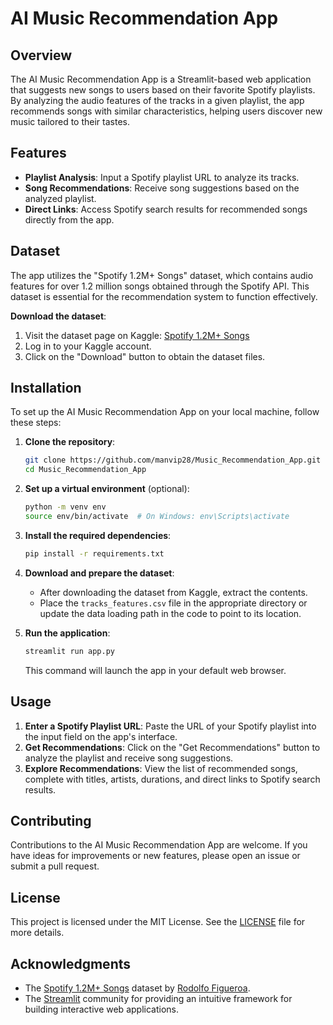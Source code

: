 # AI Music Recommendation App

## Overview

The AI Music Recommendation App is a Streamlit-based web application that suggests new songs to users based on their favorite Spotify playlists. By analyzing the audio features of the tracks in a given playlist, the app recommends songs with similar characteristics, helping users discover new music tailored to their tastes.

## Features

- **Playlist Analysis**: Input a Spotify playlist URL to analyze its tracks.
- **Song Recommendations**: Receive song suggestions based on the analyzed playlist.
- **Direct Links**: Access Spotify search results for recommended songs directly from the app.

## Dataset

The app utilizes the "Spotify 1.2M+ Songs" dataset, which contains audio features for over 1.2 million songs obtained through the Spotify API. This dataset is essential for the recommendation system to function effectively.

**Download the dataset**:

1. Visit the dataset page on Kaggle: [Spotify 1.2M+ Songs](https://www.kaggle.com/datasets/rodolfofigueroa/spotify-12m-songs/data)
2. Log in to your Kaggle account.
3. Click on the "Download" button to obtain the dataset files.

## Installation

To set up the AI Music Recommendation App on your local machine, follow these steps:

1. **Clone the repository**:

   ```bash
   git clone https://github.com/manvip28/Music_Recommendation_App.git
   cd Music_Recommendation_App
   ```

2. **Set up a virtual environment** (optional):

   ```bash
   python -m venv env
   source env/bin/activate  # On Windows: env\Scripts\activate
   ```

3. **Install the required dependencies**:

   ```bash
   pip install -r requirements.txt
   ```

4. **Download and prepare the dataset**:

   - After downloading the dataset from Kaggle, extract the contents.
   - Place the `tracks_features.csv` file in the appropriate directory or update the data loading path in the code to point to its location.

5. **Run the application**:

   ```bash
   streamlit run app.py
   ```

   This command will launch the app in your default web browser.

## Usage

1. **Enter a Spotify Playlist URL**: Paste the URL of your Spotify playlist into the input field on the app's interface.
2. **Get Recommendations**: Click on the "Get Recommendations" button to analyze the playlist and receive song suggestions.
3. **Explore Recommendations**: View the list of recommended songs, complete with titles, artists, durations, and direct links to Spotify search results.

## Contributing

Contributions to the AI Music Recommendation App are welcome. If you have ideas for improvements or new features, please open an issue or submit a pull request.

## License

This project is licensed under the MIT License. See the [LICENSE](LICENSE) file for more details.

## Acknowledgments

- The [Spotify 1.2M+ Songs](https://www.kaggle.com/datasets/rodolfofigueroa/spotify-12m-songs/data) dataset by [Rodolfo Figueroa](https://www.kaggle.com/rodolfofigueroa).
- The [Streamlit](https://streamlit.io/) community for providing an intuitive framework for building interactive web applications.

